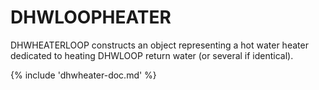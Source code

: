 # DHWLOOPHEATER

DHWHEATERLOOP constructs an object representing a hot water heater dedicated to heating DHWLOOP return water (or several if identical).

{% include 'dhwheater-doc.md' %}